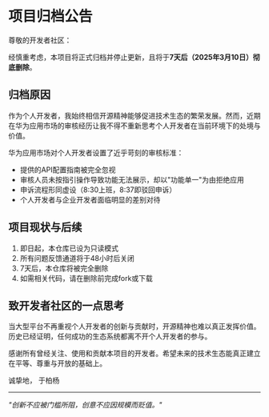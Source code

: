 # 项目归档公告

尊敬的开发者社区：

经慎重考虑，本项目将正式归档并停止更新，且将于**7天后（2025年3月10日）彻底删除**。

## 归档原因

作为个人开发者，我始终相信开源精神能够促进技术生态的繁荣发展。然而，近期在华为应用市场的审核经历让我不得不重新思考个人开发者在当前环境下的处境与价值。

华为应用市场对个人开发者设置了近乎苛刻的审核标准：
- 提供的API配置指南被完全忽视
- 审核人员未按指引操作导致功能无法展示，却以"功能单一"为由拒绝应用
- 申诉流程形同虚设（8:30上班，8:37即驳回申诉）
- 个人开发者与企业开发者面临明显的差别对待

## 项目现状与后续

1. 即日起，本仓库已设为只读模式
2. 所有问题反馈通道将于48小时后关闭
3. 7天后，本仓库将被完全删除
4. 如需相关代码，请在删除前完成fork或下载

## 致开发者社区的一点思考

当大型平台不再重视个人开发者的创新与贡献时，开源精神也难以真正发挥价值。历史已经证明，任何成功的生态系统都离不开个人开发者的参与。

感谢所有曾经关注、使用和贡献本项目的开发者。希望未来的技术生态能真正建立在平等、尊重与开放的基础上。

诚挚地，
于柏杨

---
*"创新不应被门槛所阻，创意不应因规模而贬值。"*
